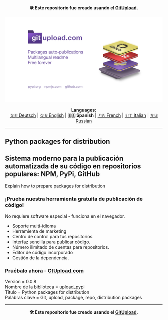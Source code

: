<p align="center"><b>🛠️ Este repositorio fue creado usando el <a href="https://gitupload.com">GitUpload</a>.</b></p>
<p align="center"><a href="https://gitupload.com"><img src="https://github.com/markolofsen/upload_pypi//blob/master/.banners/banner_es.jpg?raw=1" /></a></p>
<p align="center"><b>Languages:</b><br /><a href="https://github.com/markolofsen/upload_pypi/blob/master/README_de.md">🇩🇪 Deutsch</a> | <a href="https://github.com/markolofsen/upload_pypi/blob/master/README.md">🇬🇧 English</a> | <b>🇪🇸 Spanish</b> | <a href="https://github.com/markolofsen/upload_pypi/blob/master/README_fr.md">🇫🇷 French</a> | <a href="https://github.com/markolofsen/upload_pypi/blob/master/README_it.md">🇮🇹 Italian</a> | <a href="https://github.com/markolofsen/upload_pypi/blob/master/README_ru.md">🇷🇺 Russian</a></p>

---

## Python packages for distribution
## Sistema moderno para la publicación automatizada de su código en repositorios populares: NPM, PyPi, GitHub

Explain how to prepare packages for distribution

### ¡Prueba nuestra herramienta gratuita de publicación de código!

No requiere software especial - funciona en el navegador.

* Soporte multi-idioma
* Herramienta de marketing
* Centro de control para tus repositorios.
* Interfaz sencilla para publicar código.
* Número ilimitado de cuentas para repositorios.
* Editor de código incorporado
* Gestión de la dependencia.

### Pruébalo ahora - <a href="https://gitupload.com">GtUpload.com</a>

Versión = 0.0.8 <br />
Nombre de la biblioteca = upload_pypi <br />
Título = Python packages for distribution <br />
Palabras clave = Git,  upload,  package,  repo, distribution packages <br />

---

<p align="center"><b>🛠️ Este repositorio fue creado usando el <a href="https://gitupload.com">GitUpload</a>.</b></p>